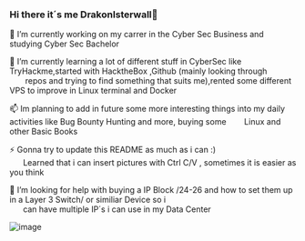 ### Hi there it´s me DrakonIsterwall👋

<!--
**DrakonIsterwall/DrakonIsterwall** is a ✨ _special_ ✨ repository because its `README.md` (this file) appears on your GitHub profile.

Here are some ideas to get you started:

- 🔭 I’m currently working on ...
- 🌱 I’m currently learning ...
- 👯 I’m looking to collaborate on ...
- 🤔 I’m looking for help with ...
- 💬 Ask me about ...
- 📫 How to reach me: ...
- 😄 Pronouns: ...
- ⚡ Fun fact: ...
-->

🔭 I’m currently working on my carrer in the Cyber Sec Business and studying Cyber Sec Bachelor

🌱 I’m currently learning a lot of different stuff in CyberSec like TryHackme,started with HacktheBox ,Github (mainly looking through  
       repos and trying to find something that suits me),rented some different VPS to improve in Linux terminal and Docker 

📫 Im planning to add in future some more interesting things into my daily activities like Bug Bounty Hunting and more, buying some         Linux and other Basic Books
   
⚡ Gonna try to update this README as much as i can :) <br>      Learned that i can insert pictures with Ctrl C/V , sometimes it is easier as you think

🤔 I’m looking for help with buying a IP Block /24-26 and how to set them up in a Layer 3 Switch/ or similiar Device so i <br>          can have multiple IP´s i can use in my Data Center

 ![image](https://github.com/DrakonIsterwall/DrakonIsterwall/assets/117237001/3e0d70b8-4a20-406b-a9c5-84044503e2ac)


